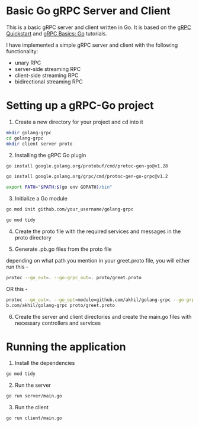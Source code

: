 # Basic Go gRPC Server and Client

This is a basic gRPC server and client written in Go. It is based on the [gRPC Quickstart](https://grpc.io/docs/quickstart/go.html) and [gRPC Basics: Go](https://grpc.io/docs/tutorials/basic/go.html) tutorials.

I have implemented a simple gRPC server and client with the following functionality:

- unary RPC
- server-side streaming RPC
- client-side streaming RPC
- bidirectional streaming RPC

# Setting up a gRPC-Go project

1. Create a new directory for your project and cd into it

```bash
mkdir golang-grpc
cd golang-grpc
mkdir client server proto
```

2. Installing the gRPC Go plugin

```bash
go install google.golang.org/protobuf/cmd/protoc-gen-go@v1.28

go install google.golang.org/grpc/cmd/protoc-gen-go-grpc@v1.2

export PATH="$PATH:$(go env GOPATH)/bin"
```

3. Initialize a Go module

```bash
go mod init github.com/your_username/golang-grpc

go mod tidy
```

4. Create the proto file with the required services and messages in the proto directory

5. Generate .pb.go files from the proto file

depending on what path you mention in your greet.proto file, you will either run this -

```bash
protoc --go_out=. --go-grpc_out=. proto/greet.proto
```

OR this -

```bash
protoc --go_out=. --go_opt=module=github.com/akhil/golang-grpc --go-grpc_out=. --go-grpc_opt=module=githu
b.com/akhil/golang-grpc proto/greet.proto
```

6. Create the server and client directories and create the main.go files with necessary controllers and services

# Running the application

1. Install the dependencies

```bash
go mod tidy
```

2. Run the server

```bash
go run server/main.go
```

3. Run the client

```bash
go run client/main.go
```
